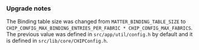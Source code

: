 ### Upgrade notes

The Binding table size was changed from `MATTER_BINDING_TABLE_SIZE` to
`CHIP_CONFIG_MAX_BINDING_ENTRIES_PER_FABRIC * CHIP_CONFIG_MAX_FABRICS`. The
previous value was defined in `src/app/util/config.h` by default and it is
defined in `src/lib/core/CHIPConfig.h`.
